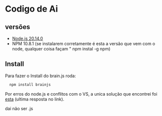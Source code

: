 
# Codigo de Ai



## versões

 - [Node.js 20.14.0](https://nodejs.org/en/download/prebuilt-installer)
 - NPM 10.8.1 (se instalarem corretamente é esta a versão que vem com o node, qualquer coisa façam " npm instal -g npm)


## Install

Para fazer o Install do brain.js roda:

```bash
  npm install brainjs
```
Por erros do node.js e conflitos com o VS, a unica solução que encontrei foi [esta](https://stackoverflow.com/questions/57500514/strange-npm-error-when-running-npm-install-brain-js) (ultima resposta no link).

dai não ser .js
